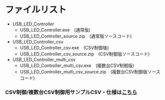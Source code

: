 # ファイルリスト

 - USB_LED_Controller
   - USB_LED_Controller.exe　(通常版)
   - USB_LED_Controller_source.zip　(通常版ソースコード)
 - USB_LED_Controller_csv
   - USB_LED_Controller_csv.exe　(CSV制御版)
   - USB_LED_Controller_csv_source.zip　(CSV制御版ソースコード)
 - USB_LED_Controller_multi_csv
   - USB_LED_Controller_multi_csv.exe　(複数台CSV制御版)
   - USB_LED_Controller_multi_csv_source.zip　(複数台CSV制御版ソースコード)

### CSV制御/複数台CSV制御用サンプルCSV・仕様は[こちら](https://github.com/bit-trade-one/ADULEDB-USBControll/tree/master/CSV)
